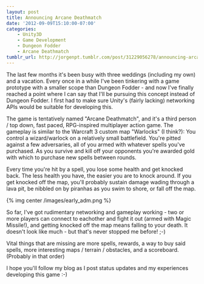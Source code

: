 ```yaml
---
layout: post
title: Announcing Arcane Deathmatch
date: '2012-09-09T15:10:00-07:00'
categories:
    - Unity3D
    - Game Development
    - Dungeon Fodder
    - Arcane Deathmatch
tumblr_url: http://jorgenpt.tumblr.com/post/31229056278/announcing-arcane-deathmatch
---
```


The last few months it's been busy with three weddings (including my own) and a vacation. Every once in a while I've been tinkering with a game prototype with a smaller scope than Dungeon Fodder - and now I've finally reached a point where I can say that I'll be pursuing this concept instead of Dungeon Fodder. I first had to make sure Unity's (fairly lacking) networking APIs would be suitable for developing this.

The game is tentatively named "Arcane Deathmatch", and it's a third person / top down, fast paced, RPG-inspired multiplayer action game. The gameplay is similar to the Warcraft 3 custom map "Warlocks" (I think?): You control a wizard/warlock on a relatively small battlefield. You're pitted against a few adversaries, all of you armed with whatever spells you've purchased. As you survive and kill off your opponents you're awarded gold with which to purchase new spells between rounds.


Every time you're hit by a spell, you lose some health and get knocked back. The less health you have, the easier you are to knock around. If you get knocked off the map, you'll probably sustain damage wading through a lava pit, be nibbled on by piranhas as you swim to shore, or fall off the map.

{% img center /images/early_adm.png %}

So far, I've got rudimentary networking and gameplay working - two or more players can connect to eachother and fight it out (armed with Magic Missile!), and getting knocked off the map means falling to your death. It doesn't look like much - but that's never stopped me before! ;-)

Vital things that are missing are more spells, rewards, a way to buy said spells, more interesting maps / terrain / obstacles, and a scoreboard. (Probably in that order)

I hope you'll follow my blog as I post status updates and my experiences developing this game :-)
